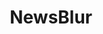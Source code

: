 ---
blog: http://blog.newsblur.com/
github: samuelclay/NewsBlur
logohandle: newsblur
sort: newsblur
title: NewsBlur
website: https://newsblur.com/
wikipedia: https://en.wikipedia.org/wiki/NewsBlur
---